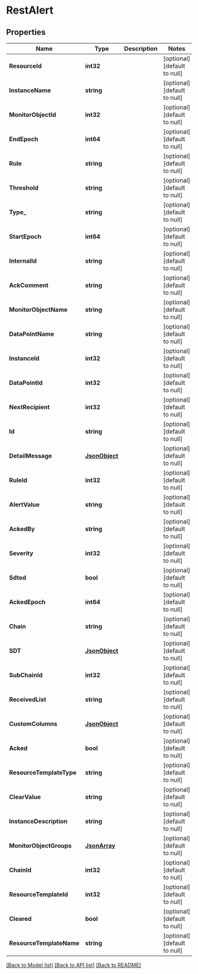 # RestAlert

## Properties
Name | Type | Description | Notes
------------ | ------------- | ------------- | -------------
**ResourceId** | **int32** |  | [optional] [default to null]
**InstanceName** | **string** |  | [optional] [default to null]
**MonitorObjectId** | **int32** |  | [optional] [default to null]
**EndEpoch** | **int64** |  | [optional] [default to null]
**Rule** | **string** |  | [optional] [default to null]
**Threshold** | **string** |  | [optional] [default to null]
**Type_** | **string** |  | [optional] [default to null]
**StartEpoch** | **int64** |  | [optional] [default to null]
**InternalId** | **string** |  | [optional] [default to null]
**AckComment** | **string** |  | [optional] [default to null]
**MonitorObjectName** | **string** |  | [optional] [default to null]
**DataPointName** | **string** |  | [optional] [default to null]
**InstanceId** | **int32** |  | [optional] [default to null]
**DataPointId** | **int32** |  | [optional] [default to null]
**NextRecipient** | **int32** |  | [optional] [default to null]
**Id** | **string** |  | [optional] [default to null]
**DetailMessage** | [**JsonObject**](JSONObject.md) |  | [optional] [default to null]
**RuleId** | **int32** |  | [optional] [default to null]
**AlertValue** | **string** |  | [optional] [default to null]
**AckedBy** | **string** |  | [optional] [default to null]
**Severity** | **int32** |  | [optional] [default to null]
**Sdted** | **bool** |  | [optional] [default to null]
**AckedEpoch** | **int64** |  | [optional] [default to null]
**Chain** | **string** |  | [optional] [default to null]
**SDT** | [**JsonObject**](JSONObject.md) |  | [optional] [default to null]
**SubChainId** | **int32** |  | [optional] [default to null]
**ReceivedList** | **string** |  | [optional] [default to null]
**CustomColumns** | [**JsonObject**](JSONObject.md) |  | [optional] [default to null]
**Acked** | **bool** |  | [optional] [default to null]
**ResourceTemplateType** | **string** |  | [optional] [default to null]
**ClearValue** | **string** |  | [optional] [default to null]
**InstanceDescription** | **string** |  | [optional] [default to null]
**MonitorObjectGroups** | [**JsonArray**](JSONArray.md) |  | [optional] [default to null]
**ChainId** | **int32** |  | [optional] [default to null]
**ResourceTemplateId** | **int32** |  | [optional] [default to null]
**Cleared** | **bool** |  | [optional] [default to null]
**ResourceTemplateName** | **string** |  | [optional] [default to null]

[[Back to Model list]](../README.md#documentation-for-models) [[Back to API list]](../README.md#documentation-for-api-endpoints) [[Back to README]](../README.md)



